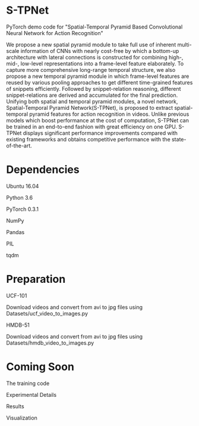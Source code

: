 # S-TPNet
PyTorch demo code for "Spatial-Temporal Pyramid Based Convolutional Neural Network for Action Recognition" 

We propose a new spatial pyramid module to take full use of inherent multi-scale information of CNNs with nearly cost-free by which a bottom-up architecture with lateral connections is constructed for combining high-, mid-, low-level representations into a frame-level feature elaborately. To capture more comprehensive long-range temporal structure, we also propose a new temporal pyramid module in which frame-level features are reused by various pooling approaches to get different time-grained features of snippets efficiently. Followed by snippet-relation reasoning, different snippet-relations are derived and accumulated for the final prediction. Unifying both spatial and temporal pyramid modules, a novel network, Spatial-Temporal Pyramid Network(S-TPNet), is proposed to extract spatial-temporal pyramid features for action recognition in videos. Unlike previous models which boost performance at the cost of computation, S-TPNet can be trained in an end-to-end fashion with great efficiency on one GPU. S-TPNet displays significant performance improvements compared with existing frameworks and obtains competitive performance with the state-of-the-art.

# Dependencies

Ubuntu 16.04

Python 3.6

PyTorch 0.3.1

NumPy

Pandas

PIL

tqdm

# Preparation

UCF-101

Download videos and convert from avi to jpg files using Datasets/ucf_video_to_images.py

HMDB-51

Download videos and convert from avi to jpg files using Datasets/hmdb_video_to_images.py



# Coming Soon

The training code

Experimental Details

Results

Visualization
